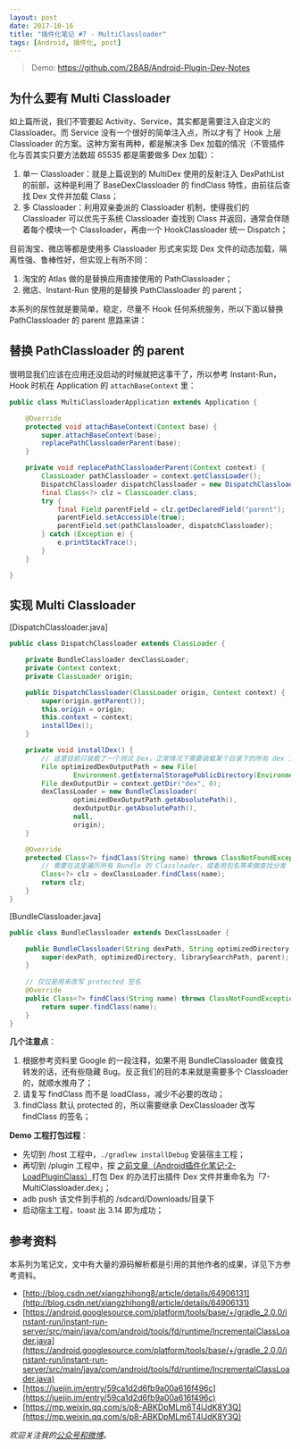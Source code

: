 ```yaml
---
layout: post
date: 2017-10-16
title: "插件化笔记 #7 - MultiClassloader"
tags: [Android, 插件化, post]
---
```


> Demo: https://github.com/2BAB/Android-Plugin-Dev-Notes

## 为什么要有 Multi Classloader

如上篇所说，我们不管要起 Activity、Service，其实都是需要注入自定义的 Classloader。而 Service 没有一个很好的简单注入点，所以才有了 Hook 上层 Classloader 的方案。这种方案有两种，都是解决多 Dex 加载的情况（不管插件化与否其实只要方法数超 65535 都是需要做多 Dex 加载）：

1. 单一 Classloader：就是上篇说到的 MultiDex 使用的反射注入 DexPathList 的前部，这种是利用了 BaseDexClassloader 的 findClass 特性，由前往后查找 Dex 文件并加载 Class；
2. 多 Classloader：利用双亲委派的 Classloader 机制，使得我们的 Classloader 可以优先于系统 Classloader 查找到 Class 并返回，通常会伴随着每个模块一个 Classloader，再由一个 HookClassloader 统一 Dispatch；

<!--more-->

目前淘宝、微店等都是使用多 Classloader 形式来实现 Dex 文件的动态加载，隔离性强、鲁棒性好，但实现上有所不同：

1. 淘宝的 Atlas 做的是替换应用直接使用的 PathClassloader；
2. 微店、Instant-Run 使用的是替换 PathClassloader 的 parent；

本系列的尿性就是要简单，稳定，尽量不 Hook 任何系统服务，所以下面以替换 PathClassloader 的 parent 思路来讲：

## 替换 PathClassloader 的 parent

很明显我们应该在应用还没启动的时候就把这事干了，所以参考 Instant-Run，Hook 时机在 Application 的 `attachBaseContext` 里：

``` java
public class MultiClassloaderApplication extends Application {

    @Override
    protected void attachBaseContext(Context base) {
        super.attachBaseContext(base);
        replacePathClassloaderParent(base);
    }

    private void replacePathClassloaderParent(Context context) {
        ClassLoader pathClassloader = context.getClassLoader();
        DispatchClassloader dispatchClassloader = new DispatchClassloader(pathClassloader, context);
        final Class<?> clz = ClassLoader.class;
        try {
            final Field parentField = clz.getDeclaredField("parent");
            parentField.setAccessible(true);
            parentField.set(pathClassloader, dispatchClassloader);
        } catch (Exception e) {
            e.printStackTrace();
        }
    }

}
```

## 实现 Multi Classloader

[DispatchClassloader.java]

``` java
public class DispatchClassloader extends ClassLoader {

    private BundleClassloader dexClassLoader;
    private Context context;
    private ClassLoader origin;

    public DispatchClassloader(ClassLoader origin, Context context) {
        super(origin.getParent());
        this.origin = origin;
        this.context = context;
        installDex();
    }

    private void installDex() {
        // 这里目前只装载了一个测试 Dex，正常情况下需要装载某个目录下的所有 dex 文件（通常每个 Bundle 有一个 Dex）
        File optimizedDexOutputPath = new File(
                Environment.getExternalStoragePublicDirectory(Environment.DIRECTORY_DOWNLOADS) + "/7-MultiClassloader.dex");
        File dexOutputDir = context.getDir("dex", 0);
        dexClassLoader = new BundleClassloader(
                optimizedDexOutputPath.getAbsolutePath(),
                dexOutputDir.getAbsolutePath(),
                null,
                origin);
    }

    @Override
    protected Class<?> findClass(String name) throws ClassNotFoundException {
        // 需要在这里遍历所有 Bundle 的 Classloader，或者用包名等来做查找分发
        Class<?> clz = dexClassLoader.findClass(name);
        return clz;
    }
}
```

[BundleClassloader.java]

``` java
public class BundleClassloader extends DexClassLoader {

    public BundleClassloader(String dexPath, String optimizedDirectory, String librarySearchPath, ClassLoader parent) {
        super(dexPath, optimizedDirectory, librarySearchPath, parent);
    }
    
    // 仅仅是用来改写 protected 签名
    @Override
    public Class<?> findClass(String name) throws ClassNotFoundException {
        return super.findClass(name);
    }
}
```


**几个注意点**：

1. 根据参考资料里 Google 的一段注释，如果不用 BundleClassloader 做查找转发的话，还有些隐藏 Bug。反正我们的目的本来就是需要多个 Classloader 的，就顺水推舟了；
2. 请复写 findClass 而不是 loadClass，减少不必要的改动；
3. findClass 默认 protected 的，所以需要继承 DexClassloader 改写 findClass 的签名；

**Demo 工程打包过程**：

- 先切到 /host 工程中，`./gradlew installDebug` 安装宿主工程；
- 再切到 /plugin 工程中，按 [之前文章（Android插件化笔记-2-LoadPluginClass）](http://2bab.me/2016/09/18/Android%E6%8F%92%E4%BB%B6%E5%8C%96%E7%AC%94%E8%AE%B0-2-LoadPluginClass/)打包 Dex 的办法打出插件 Dex 文件并重命名为「7-MultiClassloader.dex」；
- adb push 该文件到手机的 /sdcard/Downloads/目录下
- 启动宿主工程，toast 出 3.14 即为成功；

## 参考资料

本系列为笔记文，文中有大量的源码解析都是引用的其他作者的成果，详见下方参考资料。

- [http://blog.csdn.net/xiangzhihong8/article/details/64906131](http://blog.csdn.net/xiangzhihong8/article/details/64906131)
- [https://android.googlesource.com/platform/tools/base/+/gradle_2.0.0/instant-run/instant-run-server/src/main/java/com/android/tools/fd/runtime/IncrementalClassLoader.java](https://android.googlesource.com/platform/tools/base/+/gradle_2.0.0/instant-run/instant-run-server/src/main/java/com/android/tools/fd/runtime/IncrementalClassLoader.java)
- [https://juejin.im/entry/59ca1d2d6fb9a00a616f496c](https://juejin.im/entry/59ca1d2d6fb9a00a616f496c)
- [https://mp.weixin.qq.com/s/p8-ABKDpMLm6T4lJdK8Y3Q](https://mp.weixin.qq.com/s/p8-ABKDpMLm6T4lJdK8Y3Q)


*欢迎关注我的[公众号和微博](/about)。*